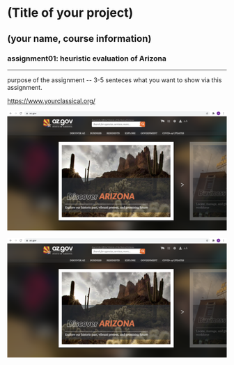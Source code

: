 # (Title of your project)
## (your name, course information)

### assignment01: heuristic evaluation of Arizona

---

purpose of the assignment -- 3-5 senteces what you want to show via this assignment.


https://www.yourclassical.org/


![Website of Arizona Government](arizonaGovWebsite.png)

![website image](https://raw.githubusercontent.com/UX-UI-Design-Lab/DH110-2021F/main/a01/arizonaGovWebsite.png)

